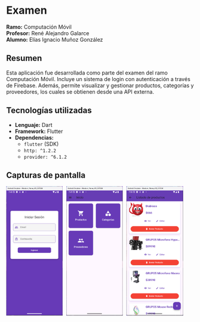 # Examen  
**Ramo:** Computación Móvil  
**Profesor:** René Alejandro Galarce  
**Alumno:** Elías Ignacio Muñoz González  

## Resumen  
Esta aplicación fue desarrollada como parte del examen del ramo Computación Móvil. Incluye un sistema de login con autenticación a través de Firebase. Además, permite visualizar y gestionar productos, categorías y proveedores, los cuales se obtienen desde una API externa.

## Tecnologías utilizadas  
- **Lenguaje:** Dart  
- **Framework:** Flutter  
- **Dependencias:**  
  - `flutter` (SDK)  
  - `http: ^1.2.2`  
  - `provider: ^6.1.2`  

## Capturas de pantalla  

<div style="display: flex; gap: 10px;">
  <img src="assets/captura1.png" alt="Captura 1" width="30%">
  <img src="assets/captura2.png" alt="Captura 2" width="30%">
  <img src="assets/captura3.png" alt="Captura 3" width="30%">
</div>

